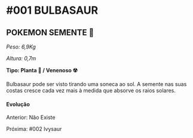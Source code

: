 # #001 BULBASAUR

## POKEMON SEMENTE :seedling:

_Peso: 6,9Kg_

_Altura: 0,7m_

**Tipo: Planta :leaves: / Venenoso :radioactive:**

Bulbasaur pode ser visto tirando uma soneca ao sol. A semente nas suas costas cresce cada vez mais à medida que absorve os raios solares.

#### Evolução

Anterior: Não Existe

Próxima: #002 Ivysaur




